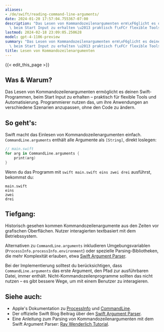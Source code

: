 ```yaml
---
aliases:
- /de/swift/reading-command-line-arguments/
date: 2024-01-20 17:57:04.755367-07:00
description: "Das Lesen von Kommandozeilenargumenten erm\xF6glicht es deinen Swift-Programmen,\
  \ beim Start Input zu erhalten \u2013 praktisch f\xFCr flexible Tools und\u2026"
lastmod: 2024-02-18 23:09:05.250628
model: gpt-4-1106-preview
summary: "Das Lesen von Kommandozeilenargumenten erm\xF6glicht es deinen Swift-Programmen,\
  \ beim Start Input zu erhalten \u2013 praktisch f\xFCr flexible Tools und\u2026"
title: Lesen von Kommandozeilenargumenten
---
```


{{< edit_this_page >}}

## Was & Warum?
Das Lesen von Kommandozeilenargumenten ermöglicht es deinen Swift-Programmen, beim Start Input zu erhalten – praktisch für flexible Tools und Automatisierung. Programmierer nutzen das, um ihre Anwendungen an verschiedene Szenarien anzupassen, ohne den Code zu ändern.

## So geht's:
Swift macht das Einlesen von Kommandozeilenargumenten einfach. `CommandLine.arguments` enthält alle Argumente als `[String]`, direkt loslegen:

```swift
// main.swift
for arg in CommandLine.arguments {
    print(arg)
}
```

Wenn du das Programm mit `swift main.swift eins zwei drei` ausführst, bekommst du:

```
main.swift
eins
zwei
drei
```

## Tiefgang:
Historisch gesehen kommen Kommandozeilenargumente aus den Zeiten vor grafischen Oberflächen. Nutzer interagierten textbasiert mit dem Betriebssystem.

Alternativen zu `CommandLine.arguments` inkludieren Umgebungsvariablen (`ProcessInfo.processInfo.environment`) oder spezielle Parsing-Bibliotheken, die mehr Komplexität erlauben, etwa [Swift Argument Parser](https://github.com/apple/swift-argument-parser).

Bei der Implementierung solltest du berücksichtigen, dass `CommandLine.arguments` das erste Argument, den Pfad zur ausführbaren Datei, immer enthält. Nicht-Kommandozeilenprogramme sollten das nicht nutzen – es gibt bessere Wege, um mit einem Benutzer zu interagieren.

## Siehe auch:
- Apple's Dokumentation zu [ProcessInfo](https://developer.apple.com/documentation/foundation/processinfo) und [CommandLine](https://developer.apple.com/documentation/swift/commandline).
- Der offizielle Swift Blog Beitrag über den [Swift Argument Parser](https://swift.org/blog/argument-parser/).
- Eine Anleitung zum Parsing von Kommandozeilenargumenten mit dem Swift Argument Parser: [Ray Wenderlich Tutorial](https://www.raywenderlich.com/511-command-line-programs-on-macos-tutorial).
